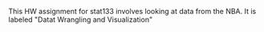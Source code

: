 This HW assignment for stat133 involves looking at data from the NBA. It is labeled "Datat Wrangling and Visualization"